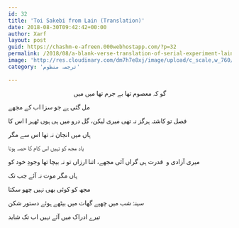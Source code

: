 ```yaml
---
id: 32
title: 'Toi Sakebi from Lain (Translation)'
date: 2018-08-30T09:42:42+00:00
author: Xarf
layout: post
guid: https://chashm-e-afreen.000webhostapp.com/?p=32
permalink: /2018/08/a-blank-verse-translation-of-serial-experiment-lains-ending-theme-toi-sakebi
image: 'http://res.cloudinary.com/dm7h7e8xj/image/upload/c_scale,w_760/v1504807239/morpheus_xdzgg1.jpg'
category: 'ترجمہ منظوم'
 
---
```

<p style="text-align: center;">
<span style="font-family: nastaliq;">گو کہ معصوم تھا بے جرم تھا میں میں</span>  

<span style="font-family: nastaliq;">مل گئی ہے جو سزا اب کے مجھے</span>  

<span style="font-family: nastaliq;">فصل تو کاشتہ ہرگز نہ تھی میری لیکن، گل درو میں ہی ہوں ٹھہر ا اس کا</span>  

<span style="font-family: nastaliq;">ہاں میں انجان نہ تھا اس سے مگر</span>  

<span style="font-family: nastaliq;">یاد مجھ کو نہیں اس کام کا حصہ ہونا</span>  

<span style="font-family: nastaliq;">میری آزادی و  قدرت ہی گراں آئی مجھے، اتنا ارزاں تو نہ بیچا تھا وجودِ خود کو</span>  

<span style="font-family: nastaliq;">ہاں مگر موت نہ آئے جب تک</span>  

<span style="font-family: nastaliq;">مجھ کو کوئی بھی نہیں چھو سکتا</span>  

<span style="font-family: nastaliq;">سینۂ شب میں چھپے گھات میں بیٹھے ہوئے دستور شکن</span>  

<span style="font-family: nastaliq;">تیرے ادراک میں آئے نہیں اب تک شاید</span>
</p>